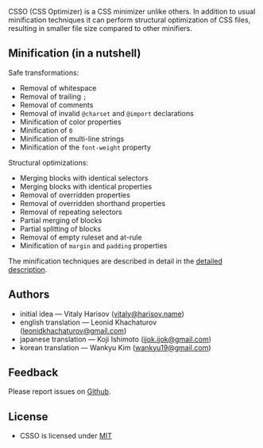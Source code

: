 CSSO (CSS Optimizer) is a CSS minimizer unlike others. In addition to usual minification techniques it can perform structural optimization of CSS files, resulting in smaller file size compared to other minifiers.

## Minification (in a nutshell)

Safe transformations:

* Removal of whitespace
* Removal of trailing `;`
* Removal of comments
* Removal of invalid `@charset` and `@import` declarations
* Minification of color properties
* Minification of `0`
* Minification of multi-line strings
* Minification of the `font-weight` property

Structural optimizations:

* Merging blocks with identical selectors
* Merging blocks with identical properties
* Removal of overridden properties
* Removal of overridden shorthand properties
* Removal of repeating selectors
* Partial merging of blocks
* Partial splitting of blocks
* Removal of empty ruleset and at-rule
* Minification of `margin` and `padding` properties

The minification techniques are described in detail in the [detailed description](../description/description.en.md).

## Authors

* initial idea&nbsp;— Vitaly Harisov (<vitaly@harisov.name>)
* english translation&nbsp;— Leonid Khachaturov (<leonidkhachaturov@gmail.com>)
* japanese translation&nbsp;— Koji Ishimoto (<ijok.ijok@gmail.com>)
* korean translation&nbsp;— Wankyu Kim (<wankyu19@gmail.com>)

## Feedback

Please report issues on [Github](https://github.com/css/csso/issues).

## License

* CSSO is licensed under [MIT](https://github.com/css/csso/blob/master/MIT-LICENSE.txt)
